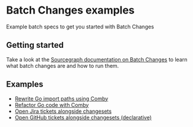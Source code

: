 # Batch Changes examples

Example batch specs to get you started with Batch Changes

## Getting started

Take a look at the [Sourcegraph documentation on Batch Changes](https://docs.sourcegraph.com/batch_changes) to learn what batch changes are and how to run them.


## Examples

- [Rewrite Go import paths using Comby](comby-goimports/README.md)
- [Refactor Go code with Comby](comby-go-refactor/README.md)
- [Open Jira tickets alongside changesets](jira-tickets/README.md)
- [Open GitHub tickets alongside changesets (declarative)](github-issues/README.md)
